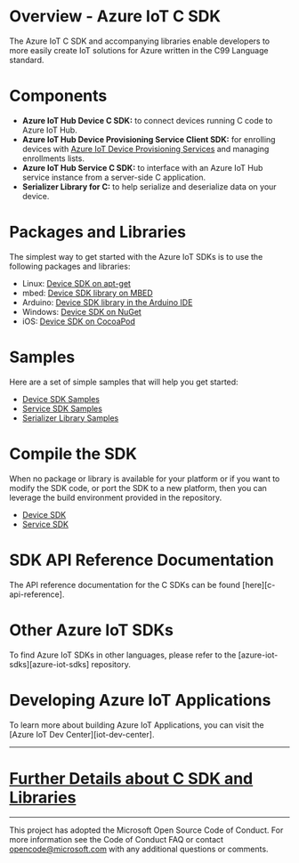 # Overview - Azure IoT C SDK

The Azure IoT C SDK and accompanying libraries enable developers to more easily create IoT solutions for Azure written in the C99 Language standard.

# Components

* **Azure IoT Hub Device C SDK:** to connect devices running C code to Azure IoT Hub.
* **Azure IoT Hub Device Provisioning Service Client SDK:** for enrolling devices with [Azure IoT Device Provisioning Services](https://docs.microsoft.com/azure/iot-dps/) and managing enrollments lists.
* **Azure IoT Hub Service C SDK:** to interface with an Azure IoT Hub service instance from a server-side C application.
* **Serializer Library for C:** to help serialize and deserialize data on your device.

# Packages and Libraries

  The simplest way to get started with the Azure IoT SDKs is to use the following packages and libraries:

* Linux: [Device SDK on apt-get](./iothub_client/readme.md#aptgetpackage)
* mbed:                                      [Device SDK library on MBED](./iothub_client/readme.md#mbed)
* Arduino:                                   [Device SDK library in the Arduino IDE](./iothub_client/readme.md#arduino)
* Windows:                                   [Device SDK on NuGet](./iothub_client/readme.md#nugetpackage)
* iOS:                                       [Device SDK on CocoaPod](https://cocoapods.org/pods/AzureIoTHubClient)

# Samples

  Here are a set of simple samples that will help you get started:

* [Device SDK Samples](./iothub_client/samples/)
* [Service SDK Samples](./iothub_service_client/samples/)
* [Serializer Library Samples](./serializer/samples/)

# Compile the SDK

When no package or library is available for your platform or if you want to modify the SDK code, or port the SDK to a new platform, then you can leverage the build environment provided in the repository.

* [Device SDK](./iothub_client/readme.md#compile)
* [Service SDK](./iothub_service_client/readme.md#compile)

# SDK API Reference Documentation

The API reference documentation for the C SDKs can be found [here][c-api-reference].

# Other Azure IoT SDKs

To find Azure IoT SDKs in other languages, please refer to the [azure-iot-sdks][azure-iot-sdks] repository.

# Developing Azure IoT Applications

To learn more about building Azure IoT Applications, you can visit the [Azure IoT Dev Center][iot-dev-center].

-----

# [Further Details about C SDK and Libraries](./readme-annex.md)

-----

This project has adopted the Microsoft Open Source Code of Conduct. For more information see the Code of Conduct FAQ or contact opencode@microsoft.com with any additional questions or comments.